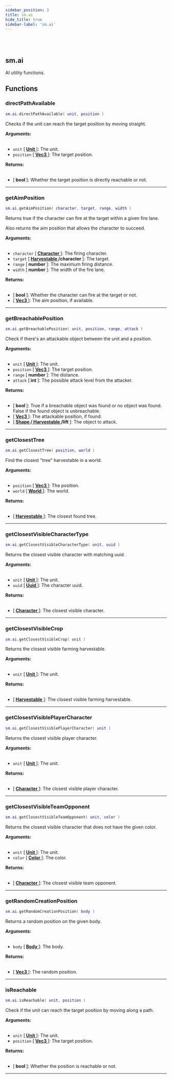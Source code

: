 ```yaml
---
sidebar_position: 3
title: sm.ai
hide_title: true
sidebar-label: 'sm.ai'
---
```


<br></br>

## sm.ai

AI utility functions.

## Functions

### directPathAvailable

```lua
sm.ai.directPathAvailable( unit, position )
```

Checks if the unit can reach the target position by moving straight.

<strong>Arguments:</strong> <br></br>

- <code>unit</code> [<strong> <a href="/docs/Game-Script-Environment/Userdata/Unit"> Unit </a> </strong>]: The unit.
- <code>position</code> [<strong> <a href="/docs/Game-Script-Environment/Userdata/Vec3"> Vec3 </a> </strong>]: The target position.

<strong>Returns:</strong> <br></br>

- [<strong> bool </strong>]: Whether the target position is directly reachable or not.

---

### getAimPosition

```lua
sm.ai.getAimPosition( character, target, range, width )
```

Returns true if the character can fire at the target within a given fire lane.

Also returns the aim position that allows the character to succeed.

<strong>Arguments:</strong> <br></br>

- <code>character</code> [<strong> <a href="/docs/Game-Script-Environment/Userdata/Character"> Character </a> </strong>]: The firing character.
- <code>target</code> [<strong> <a href="/docs/Game-Script-Environment/Userdata/Harvestable"> Harvestable </a>/character </strong>]: The target.
- <code>range</code> [<strong> number </strong>]: The maximum firing distance.
- <code>width</code> [<strong> number </strong>]: The width of the fire lane.

<strong>Returns:</strong> <br></br>

- [<strong> bool </strong>]: Whether the character can fire at the target or not.
- [<strong> <a href="/docs/Game-Script-Environment/Userdata/Vec3"> Vec3 </a> </strong>]: The aim position, if available.

---

### getBreachablePosition

```lua
sm.ai.getBreachablePosition( unit, position, range, attack )
```

Check if there's an attackable object between the unit and a position.

<strong>Arguments:</strong> <br></br>

- <code>unit</code> [<strong> <a href="/docs/Game-Script-Environment/Userdata/Unit"> Unit </a> </strong>]: The unit.
- <code>position</code> [<strong> <a href="/docs/Game-Script-Environment/Userdata/Vec3"> Vec3 </a> </strong>]: The target position.
- <code>range</code> [<strong> number </strong>]: The distance.
- <code>attack</code> [<strong> int </strong>]: The possible attack level from the attacker.

<strong>Returns:</strong> <br></br>

- [<strong> bool </strong>]: True if a breachable object was found or no object was found. False if the found object is unbreachable.
- [<strong> <a href="/docs/Game-Script-Environment/Userdata/Vec3"> Vec3 </a> </strong>]: The attackable position, if found.
- [<strong> <a href="/docs/Game-Script-Environment/Userdata/Shape"> Shape </a>/<a href="/docs/Game-Script-Environment/Userdata/Harvestable"> Harvestable </a>/lift </strong>]: The object to attack.

---

### getClosestTree

```lua
sm.ai.getClosestTree( position, world )
```

Find the closest "tree" harvestable in a world.

<strong>Arguments:</strong> <br></br>

- <code>position</code> [<strong> <a href="/docs/Game-Script-Environment/Userdata/Vec3"> Vec3 </a> </strong>]: The position.
- <code>world</code> [<strong> <a href="/docs/Game-Script-Environment/Userdata/World"> World </a> </strong>]: The world.

<strong>Returns:</strong> <br></br>

- [<strong> <a href="/docs/Game-Script-Environment/Userdata/Harvestable"> Harvestable </a> </strong>]: The closest found tree.

---

### getClosestVisibleCharacterType

```lua
sm.ai.getClosestVisibleCharacterType( unit, uuid )
```

Returns the closest visible character with matching uuid.

<strong>Arguments:</strong> <br></br>

- <code>unit</code> [<strong> <a href="/docs/Game-Script-Environment/Userdata/Unit"> Unit </a> </strong>]: The unit.
- <code>uuid</code> [<strong> <a href="/docs/Game-Script-Environment/Userdata/Uuid"> Uuid </a> </strong>]: The character uuid.

<strong>Returns:</strong> <br></br>

- [<strong> <a href="/docs/Game-Script-Environment/Userdata/Character"> Character </a> </strong>]: The closest visible character.

---

### getClosestVisibleCrop

```lua
sm.ai.getClosestVisibleCrop( unit )
```

Returns the closest visible farming harvestable.

<strong>Arguments:</strong> <br></br>

- <code>unit</code> [<strong> <a href="/docs/Game-Script-Environment/Userdata/Unit"> Unit </a> </strong>]: The unit.

<strong>Returns:</strong> <br></br>

- [<strong> <a href="/docs/Game-Script-Environment/Userdata/Harvestable"> Harvestable </a> </strong>]: The closest visible farming harvestable.

---

### getClosestVisiblePlayerCharacter

```lua
sm.ai.getClosestVisiblePlayerCharacter( unit )
```

Returns the closest visible player character.

<strong>Arguments:</strong> <br></br>

- <code>unit</code> [<strong> <a href="/docs/Game-Script-Environment/Userdata/Unit"> Unit </a> </strong>]: The unit.

<strong>Returns:</strong> <br></br>

- [<strong> <a href="/docs/Game-Script-Environment/Userdata/Character"> Character </a> </strong>]: The closest visible player character.

---

### getClosestVisibleTeamOpponent

```lua
sm.ai.getClosestVisibleTeamOpponent( unit, color )
```

Returns the closest visible character that does not have the given color.

<strong>Arguments:</strong> <br></br>

- <code>unit</code> [<strong> <a href="/docs/Game-Script-Environment/Userdata/Unit"> Unit </a> </strong>]: The unit.
- <code>color</code> [<strong> <a href="/docs/Game-Script-Environment/Userdata/Color"> Color </a> </strong>]: The color.

<strong>Returns:</strong> <br></br>

- [<strong> <a href="/docs/Game-Script-Environment/Userdata/Character"> Character </a> </strong>]: The closest visible team opponent.

---

### getRandomCreationPosition

```lua
sm.ai.getRandomCreationPosition( body )
```

Returns a random position on the given body.

<strong>Arguments:</strong> <br></br>

- <code>body</code> [<strong> <a href="/docs/Game-Script-Environment/Userdata/Body"> Body </a> </strong>]: The body.

<strong>Returns:</strong> <br></br>

- [<strong> <a href="/docs/Game-Script-Environment/Userdata/Vec3"> Vec3 </a> </strong>]: The random position.

---

### isReachable

```lua
sm.ai.isReachable( unit, position )
```

Check if the unit can reach the target position by moving along a path.

<strong>Arguments:</strong> <br></br>

- <code>unit</code> [<strong> <a href="/docs/Game-Script-Environment/Userdata/Unit"> Unit </a> </strong>]: The unit.
- <code>position</code> [<strong> <a href="/docs/Game-Script-Environment/Userdata/Vec3"> Vec3 </a> </strong>]: The target position.

<strong>Returns:</strong> <br></br>

- [<strong> bool </strong>]: Whether the position is reachable or not.

---













